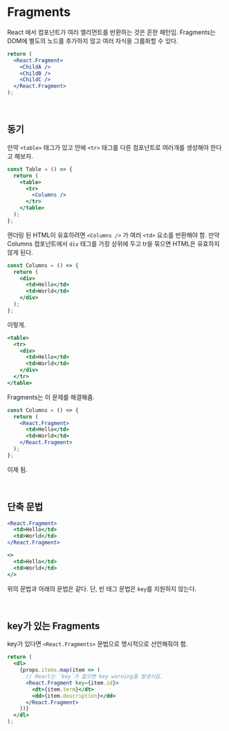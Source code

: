 # Fragments

React 에서 컴포넌트가 여러 엘리먼트를 반환하는 것은 흔한 패턴임. Fragments는 DOM에 별도의 노드를 추가하지 않고 여러 자식을 그룹화할 수 있다.

```jsx
return (
  <React.Fragment>
    <ChildA />
    <ChildB />
    <ChildC />
  </React.Fragment>
);
```

<br/>

## 동기

만약 `<table>` 태그가 있고 안에 `<tr>` 태그를 다른 컴포넌트로 여러개를 생성해야 한다고 해보자.

```jsx
const Table = () => {
  return (
    <table>
      <tr>
        <Columns />
      </tr>
    </table>
  );
};
```

렌더링 된 HTML이 유효하려면 `<Columns />` 가 여러 `<td>` 요소를 반환해야 함. 만약 Columns 컴포넌트에서 `div` 태그를 가장 상위에 두고 tr을 묶으면 HTML은 유효하지 않게 된다.

```jsx
const Columns = () => {
  return (
    <div>
      <td>Hello</td>
      <td>World</td>
    </div>
  );
};
```

이렇게.

```jsx
<table>
  <tr>
    <div>
      <td>Hello</td>
      <td>World</td>
    </div>
  </tr>
</table>
```

Fragments는 이 문제를 해결해줌.

```jsx
const Columns = () => {
  return (
    <React.Fragment>
      <td>Hello</td>
      <td>World</td>
    </React.Fragment>
  );
};
```

이제 됨.

<br/>

## 단축 문법

```jsx
<React.Fragment>
  <td>Hello</td>
  <td>World</td>
</React.Fragment>

<>
  <td>Hello</td>
  <td>World</td>
</>
```

위의 문법과 아래의 문법은 같다. 단, 빈 태그 문법은 `key`를 지원하지 않는다.

<br/>

## key가 있는 Fragments

key가 있다면 `<React.Fragments>` 문법으로 명시적으로 선언해줘야 함.

```jsx
return (
  <dl>
    {props.items.map(item => (
      // React는 `key`가 없으면 key warning을 발생시킴.
      <React.Fragment key={item.id}>
        <dt>{item.term}</dt>
        <dd>{item.description}</dd>
      </React.Fragment>
    ))}
  </dl>
);
```

